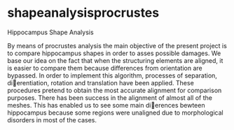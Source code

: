 # shapeanalysisprocrustes

Hippocampus Shape Analysis

By means of procrustes analysis the main objective of the present project is to compare hippocampus shapes in order to asses possible damages. We base our idea on the fact that when the structuring elements are aligned, it is easier to compare them because differences from orientation are bypassed. In order to implement this algorithm, processes of separation, dierentiation, rotation and translation have been applied. These procedures pretend to obtain the most accurate alignment for comparison purposes. There has been success in the alignment of almost all of the meshes. This has enabled us to see some main dierences bewteen
hippocampus because some regions were unaligned due to morphological disorders in most of the cases.
